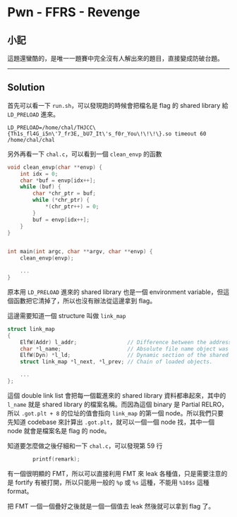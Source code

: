 # Pwn - FFRS - Revenge

## 小記
這題還蠻酷的，是唯一一題賽中完全沒有人解出來的題目，直接變成防破台題。

---
## Solution

首先可以看一下 `run.sh`，可以發現跑的時候會把檔名是 flag 的 shared library 給 `LD_PRELOAD` 進來。

```shell
LD_PRELOAD=/home/chal/THJCC\{Th1s_fl4G_i5n\'7_fr3E,_bU7_It\'s_f0r_You\!\!\!\}.so timeout 60 /home/chal/chal
```

另外再看一下 `chal.c`，可以看到一個 `clean_envp` 的函數

```c
void clean_envp(char **envp) {
    int idx = 0;
    char *buf = envp[idx++];
    while (buf) {
        char *chr_ptr = buf;
        while (*chr_ptr) {
            *(chr_ptr++) = 0;
        }
        buf = envp[idx++];
    }
}


int main(int argc, char **argv, char **envp) {
    clean_envp(envp);

    ...
}
```

原本用 `LD_PRELOAD` 進來的 shared library 也是一個 environment variable，但這個函數把它清掉了，所以也沒有辦法從這邊拿到 flag。

這邊需要知道一個 structure 叫做 `link_map`

```c
struct link_map
{
    ElfW(Addr) l_addr;                // Difference between the address in the ELF file and the addresses in memory.
    char *l_name;                     // Absolute file name object was found in.
    ElfW(Dyn) *l_ld;                  // Dynamic section of the shared object.
    struct link_map *l_next, *l_prev; // Chain of loaded objects.

    ...
};
```

這個 double link list 會把每一個載進來的 shared library 資料都串起來，其中的 `l_name` 就是 shared library 的檔案名稱。而因為這個 binary 是 Partial RELRO，所以 `.got.plt + 8` 的位址的值會指向 `link_map` 的第一個 node。所以我們只要先知道 codebase 來計算出 `.got.plt`，就可以一個一個 node 找，其中一個 node 就會是檔案名是 flag 的 node。

知道要怎麼做之後仔細和一下 `chal.c`，可以發現第 59 行

```c
        printf(remark);
```

有一個很明顯的 FMT，所以可以直接利用 FMT 來 leak 各種值，只是需要注意的是 fortify 有被打開，所以只能用一般的 `%p` 或 `%s` 這種，不能用 `%10$s` 這種 format。

把 FMT 一個一個疊好之後就是一個一個值去 leak 然後就可以拿到 flag 了。